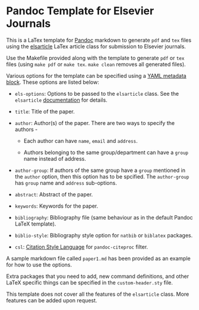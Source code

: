 # Pandoc Template for Elsevier Journals

This is a LaTex template for [Pandoc](http://pandoc.org/) markdown to generate `pdf` and `tex` files
using the [elsarticle](https://www.ctan.org/pkg/elsarticle?lang=en) LaTex article class for
submission to Elsevier journals.

Use the Makefile provided along with the template to generate `pdf` or `tex` files (using `make pdf`
or `make tex`. `make clean` removes all generated files).

Various options for the template can be specified using a [YAML metadata
block](http://pandoc.org/README.html#extension-yaml_metadata_block). These options are listed below:

- `els-options`: Options to be passed to the `elsarticle` class. See the `elsarticle`
  [documentation](http://mirrors.ctan.org/macros/latex/contrib/elsarticle/doc/elsdoc.pdf) for
  details.

- `title`: Title of the paper.

- `author`: Author(s) of the paper. There are two ways to specify the authors - 

    * Each author can have `name`, `email` and `address`.

    * Authors belonging to the same group/department can have a `group` name instead of address.

- `author-group`: If authors of the same group have a `group` mentioned in the `author` option, then
  this option has to be spcified. The `author-group` has `group` name and `address` sub-options.

- `abstract`: Abstract of the paper.

- `keywords`: Keywords for the paper.

- `bibliography`: Bibliography file (same behaviour as in the default Pandoc LaTeX template).

- `biblio-style`: Bibliography style option for `natbib` or `biblatex` packages. 

- `csl`: [Citation Style Language](http://citationstyles.org/) for `pandoc-citeproc` filter.

A sample markdown file called `paper1.md` has been provided as an example for how to use the options.

Extra packages that you need to add, new command definitions, and other LaTeX specific things can be
specified in the `custom-header.sty` file.

This template does not cover all the features of the `elsarticle` class. More features can be added
upon request.
